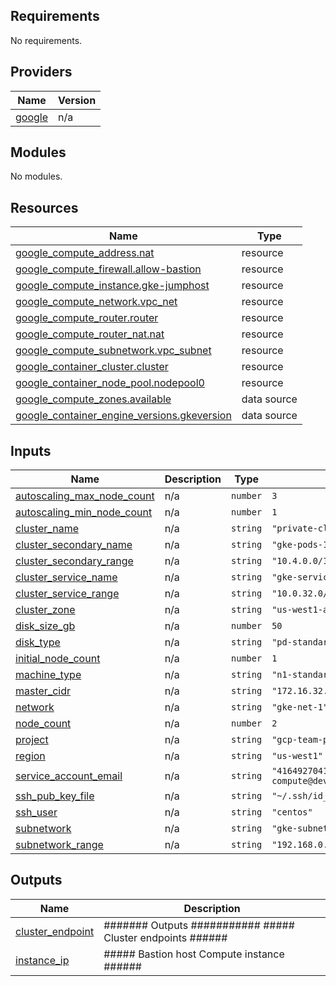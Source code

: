 ## Requirements

No requirements.

## Providers

| Name | Version |
|------|---------|
| <a name="provider_google"></a> [google](#provider\_google) | n/a |

## Modules

No modules.

## Resources

| Name | Type |
|------|------|
| [google_compute_address.nat](https://registry.terraform.io/providers/hashicorp/google/latest/docs/resources/compute_address) | resource |
| [google_compute_firewall.allow-bastion](https://registry.terraform.io/providers/hashicorp/google/latest/docs/resources/compute_firewall) | resource |
| [google_compute_instance.gke-jumphost](https://registry.terraform.io/providers/hashicorp/google/latest/docs/resources/compute_instance) | resource |
| [google_compute_network.vpc_net](https://registry.terraform.io/providers/hashicorp/google/latest/docs/resources/compute_network) | resource |
| [google_compute_router.router](https://registry.terraform.io/providers/hashicorp/google/latest/docs/resources/compute_router) | resource |
| [google_compute_router_nat.nat](https://registry.terraform.io/providers/hashicorp/google/latest/docs/resources/compute_router_nat) | resource |
| [google_compute_subnetwork.vpc_subnet](https://registry.terraform.io/providers/hashicorp/google/latest/docs/resources/compute_subnetwork) | resource |
| [google_container_cluster.cluster](https://registry.terraform.io/providers/hashicorp/google/latest/docs/resources/container_cluster) | resource |
| [google_container_node_pool.nodepool0](https://registry.terraform.io/providers/hashicorp/google/latest/docs/resources/container_node_pool) | resource |
| [google_compute_zones.available](https://registry.terraform.io/providers/hashicorp/google/latest/docs/data-sources/compute_zones) | data source |
| [google_container_engine_versions.gkeversion](https://registry.terraform.io/providers/hashicorp/google/latest/docs/data-sources/container_engine_versions) | data source |

## Inputs

| Name | Description | Type | Default | Required |
|------|-------------|------|---------|:--------:|
| <a name="input_autoscaling_max_node_count"></a> [autoscaling\_max\_node\_count](#input\_autoscaling\_max\_node\_count) | n/a | `number` | `3` | no |
| <a name="input_autoscaling_min_node_count"></a> [autoscaling\_min\_node\_count](#input\_autoscaling\_min\_node\_count) | n/a | `number` | `1` | no |
| <a name="input_cluster_name"></a> [cluster\_name](#input\_cluster\_name) | n/a | `string` | `"private-cluster"` | no |
| <a name="input_cluster_secondary_name"></a> [cluster\_secondary\_name](#input\_cluster\_secondary\_name) | n/a | `string` | `"gke-pods-1"` | no |
| <a name="input_cluster_secondary_range"></a> [cluster\_secondary\_range](#input\_cluster\_secondary\_range) | n/a | `string` | `"10.4.0.0/14"` | no |
| <a name="input_cluster_service_name"></a> [cluster\_service\_name](#input\_cluster\_service\_name) | n/a | `string` | `"gke-services-1"` | no |
| <a name="input_cluster_service_range"></a> [cluster\_service\_range](#input\_cluster\_service\_range) | n/a | `string` | `"10.0.32.0/20"` | no |
| <a name="input_cluster_zone"></a> [cluster\_zone](#input\_cluster\_zone) | n/a | `string` | `"us-west1-a"` | no |
| <a name="input_disk_size_gb"></a> [disk\_size\_gb](#input\_disk\_size\_gb) | n/a | `number` | `50` | no |
| <a name="input_disk_type"></a> [disk\_type](#input\_disk\_type) | n/a | `string` | `"pd-standard"` | no |
| <a name="input_initial_node_count"></a> [initial\_node\_count](#input\_initial\_node\_count) | n/a | `number` | `1` | no |
| <a name="input_machine_type"></a> [machine\_type](#input\_machine\_type) | n/a | `string` | `"n1-standard-2"` | no |
| <a name="input_master_cidr"></a> [master\_cidr](#input\_master\_cidr) | n/a | `string` | `"172.16.32.0/28"` | no |
| <a name="input_network"></a> [network](#input\_network) | n/a | `string` | `"gke-net-1"` | no |
| <a name="input_node_count"></a> [node\_count](#input\_node\_count) | n/a | `number` | `2` | no |
| <a name="input_project"></a> [project](#input\_project) | n/a | `string` | `"gcp-team-project"` | no |
| <a name="input_region"></a> [region](#input\_region) | n/a | `string` | `"us-west1"` | no |
| <a name="input_service_account_email"></a> [service\_account\_email](#input\_service\_account\_email) | n/a | `string` | `"416492704184-compute@developer.gserviceaccount.com"` | no |
| <a name="input_ssh_pub_key_file"></a> [ssh\_pub\_key\_file](#input\_ssh\_pub\_key\_file) | n/a | `string` | `"~/.ssh/id_rsa.pub"` | no |
| <a name="input_ssh_user"></a> [ssh\_user](#input\_ssh\_user) | n/a | `string` | `"centos"` | no |
| <a name="input_subnetwork"></a> [subnetwork](#input\_subnetwork) | n/a | `string` | `"gke-subnet-1"` | no |
| <a name="input_subnetwork_range"></a> [subnetwork\_range](#input\_subnetwork\_range) | n/a | `string` | `"192.168.0.0/20"` | no |

## Outputs

| Name | Description |
|------|-------------|
| <a name="output_cluster_endpoint"></a> [cluster\_endpoint](#output\_cluster\_endpoint) | ####### Outputs ########### ##### Cluster endpoints ###### |
| <a name="output_instance_ip"></a> [instance\_ip](#output\_instance\_ip) | ##### Bastion host Compute instance ###### |
